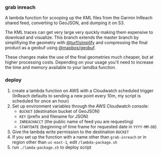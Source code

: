 ### grab inreach

A lambda function for scooping up the KML files from the Garmin InReach shared feed, converting to GeoJSON, and dumping it on S3.

The KML traces can get very large very quickly making them expensive to download and visualize. This branch extends the master branch by simplifiying the geometry with [@turf/simplify](https://www.npmjs.com/package/@turf/simplify) and compressing the final product as a geobuf using [@mapbox/geobuf](https://github.com/mapbox/geobuf).

These changes make the use of the final geometries much cheaper, but at higher processing costs. Depending on your usage you'll need to increase the time and memory available to your lamdba function.

### deploy

1. create a lambda function on AWS with a Cloudwatch scheduled trigger (InReach defaults to sending a new point every 10m, my script is scheduled for once an hour)
2. Set up environment variables through the AWS Cloudwatch console:
	* `BUCKET` (destination bucket of GeoJSON)
	* `KEY` (prefix and filename for JSON)
	* `INREACHACCT` (the public name of feed you are requesting)
	* `STARTDATE` (beginning of time frame for requested date in `YYYY-MM-DD`)
3. Give the lambda write permission to the destination `BUCKET`
4. If you set up the function with a name other than `grab-inreach` or in region other than `us-east-1`, edit `/lambda-package.sh`
5. run `./lamda-package.sh` to deploy script
